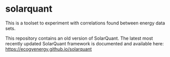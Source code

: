 solarquant
==========

This is a toolset to experiment with correlations found between energy data sets.

This repository contains an old version of SolarQuant.  The latest most recently updated SolarQuant framework is documented and available here: https://ecogyenergy.github.io/solarquant
